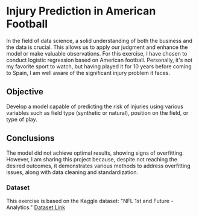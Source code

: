 # Injury Prediction in American Football

In the field of data science, a solid understanding of both the business and the data is crucial. This allows us to apply our judgment and enhance the model or make valuable observations. For this exercise, I have chosen to conduct logistic regression based on American football. Personally, it's not my favorite sport to watch, but having played it for 10 years before coming to Spain, I am well aware of the significant injury problem it faces.

## Objective

Develop a model capable of predicting the risk of injuries using various variables such as field type (synthetic or natural), position on the field, or type of play.

## Conclusions

The model did not achieve optimal results, showing signs of overfitting. However, I am sharing this project because, despite not reaching the desired outcomes, it demonstrates various methods to address overfitting issues, along with data cleaning and standardization.

### Dataset

This exercise is based on the Kaggle dataset: "NFL 1st and Future - Analytics."
[Dataset Link](https://www.kaggle.com/competitions/nfl-playing-surface-analytics)
